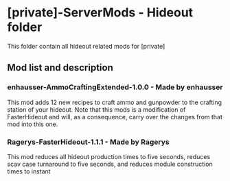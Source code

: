 # [private]-ServerMods - Hideout folder
This folder contain all hideout related mods for [private]
## Mod list and description

### enhausser-AmmoCraftingExtended-1.0.0 - Made by enhausser
This mod adds 12 new recipes to craft ammo and gunpowder to the crafting station of your hideout. Note that this mods is a modification of FasterHideout and will, as a consequence, carry over the changes from that mod into this one.

### Ragerys-FasterHideout-1.1.1 - Made by Ragerys
This mod reduces all hideout production times to five seconds, reduces scav case turnaround to five seconds, and reduces module construction times to instant
